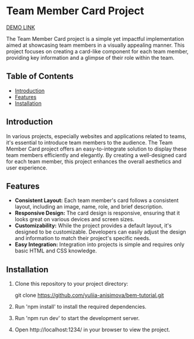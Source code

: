 # Team Member Card Project
[DEMO LINK](https://yuliia-anisimova.github.io/bem-tutorial/)

The Team Member Card project is a simple yet impactful implementation aimed at showcasing team members in a visually appealing manner. This project focuses on creating a card-like component for each team member, providing key information and a glimpse of their role within the team.

## Table of Contents

- [Introduction](#introduction)
- [Features](#features)
- [Installation](#installation)

## Introduction

In various projects, especially websites and applications related to teams, it's essential to introduce team members to the audience. The Team Member Card project offers an easy-to-integrate solution to display these team members efficiently and elegantly. By creating a well-designed card for each team member, this project enhances the overall aesthetics and user experience.

## Features

- **Consistent Layout:** Each team member's card follows a consistent layout, including an image, name, role, and brief description.
- **Responsive Design:** The card design is responsive, ensuring that it looks great on various devices and screen sizes.
- **Customizability:** While the project provides a default layout, it's designed to be customizable. Developers can easily adjust the design and information to match their project's specific needs.
- **Easy Integration:** Integration into projects is simple and requires only basic HTML and CSS knowledge.

## Installation

1. Clone this repository to your project directory:

   git clone https://github.com/yuliia-anisimova/bem-tutorial.git

2. Run 'npm install' to install the required dependencies.
3. Run 'npm run dev' to start the development server.
4. Open http://localhost:1234/ in your browser to view the project.
